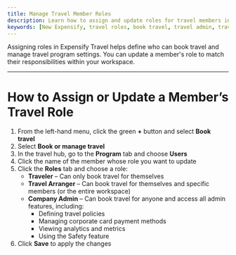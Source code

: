 ```yaml
---
title: Manage Travel Member Roles
description: Learn how to assign and update roles for travel members in Expensify Travel.
keywords: [New Expensify, travel roles, book travel, travel admin, travel arranger, manage travel users]
---
```


<div id="new-expensify" markdown="1">

Assigning roles in Expensify Travel helps define who can book travel and manage travel program settings. You can update a member's role to match their responsibilities within your workspace.

---

# How to Assign or Update a Member’s Travel Role

1. From the left-hand menu, click the green **+** button and select **Book travel**
2. Select **Book or manage travel**
3. In the travel hub, go to the **Program** tab and choose **Users**
4. Click the name of the member whose role you want to update
5. Click the **Roles** tab and choose a role:
   - **Traveler** – Can only book travel for themselves
   - **Travel Arranger** – Can book travel for themselves and specific members (or the entire workspace)
   - **Company Admin** – Can book travel for anyone and access all admin features, including:
     - Defining travel policies
     - Managing corporate card payment methods
     - Viewing analytics and metrics
     - Using the Safety feature
6. Click **Save** to apply the changes

</div>
